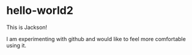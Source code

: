 # hello-world2

This is Jackson!

I am experimenting with github and would like to feel more comfortable using it.
